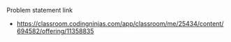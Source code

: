 Problem statement link
 - https://classroom.codingninjas.com/app/classroom/me/25434/content/694582/offering/11358835
